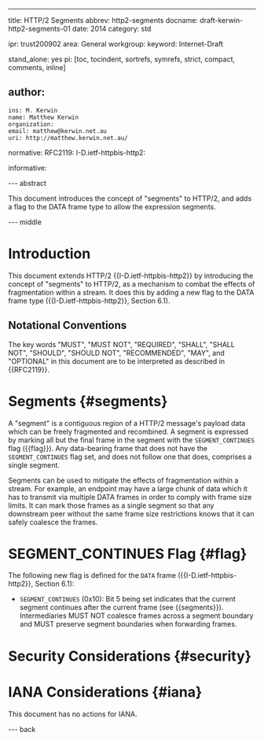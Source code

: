 ---
title: HTTP/2 Segments
abbrev: http2-segments
docname: draft-kerwin-http2-segments-01
date: 2014
category: std

ipr: trust200902
area: General
workgroup: 
keyword: Internet-Draft

stand_alone: yes
pi: [toc, tocindent, sortrefs, symrefs, strict, compact, comments, inline]

author:
 -
    ins: M. Kerwin
    name: Matthew Kerwin
    organization: 
    email: matthew@kerwin.net.au
    uri: http://matthew.kerwin.net.au/

normative:
  RFC2119:
  I-D.ietf-httpbis-http2:

informative:


--- abstract

This document introduces the concept of "segments" to HTTP/2, and adds a
flag to the DATA frame type to allow the expression segments.

--- middle

# Introduction

This document extends HTTP/2 {{I-D.ietf-httpbis-http2}} by introducing
the concept of "segments" to HTTP/2, as a mechanism to combat the
effects of fragmentation within a stream. It does this by adding a new
flag to the DATA frame type ({{I-D.ietf-httpbis-http2}}, Section 6.1).

## Notational Conventions

The key words "MUST", "MUST NOT", "REQUIRED", "SHALL", "SHALL NOT",
"SHOULD", "SHOULD NOT", "RECOMMENDED", "MAY", and "OPTIONAL" in this
document are to be interpreted as described in {{RFC2119}}.


# Segments  {#segments}

A "segment" is a contiguous region of a HTTP/2 message's payload data
which can be freely fragmented and recombined. A segment is expressed by
marking all but the final frame in the segment with the
`SEGMENT_CONTINUES` flag ({{flag}}). Any data-bearing frame that does
not have the `SEGMENT_CONTINUES` flag set, and does not follow one that
does, comprises a single segment.

Segments can be used to mitigate the effects of fragmentation within a
stream. For example, an endpoint may have a large chunk of data which it
has to transmit via multiple DATA frames in order to comply with frame
size limits. It can mark those frames as a single segment so that any
downstream peer without the same frame size restrictions knows that it
can safely coalesce the frames.


# SEGMENT\_CONTINUES Flag  {#flag}

The following new flag is defined for the `DATA` frame
({{I-D.ietf-httpbis-http2}}, Section 6.1):

* `SEGMENT_CONTINUES` (0x10):
  Bit 5 being set indicates that the current segment continues after
  the current frame (see {{segments}}). Intermediaries MUST NOT
  coalesce frames across a segment boundary and MUST preserve
  segment boundaries when forwarding frames.


# Security Considerations  {#security}


# IANA Considerations  {#iana}

This document has no actions for IANA.

--- back
